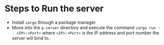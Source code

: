 # Steps to Run the server

- Install `cargo` through a package manager.
- Move into the `q-server` directory and execute the command `cargo run -- <IP>:<Port>` where `<IP>:<Port>` is the IP address and port number the server will bind to.